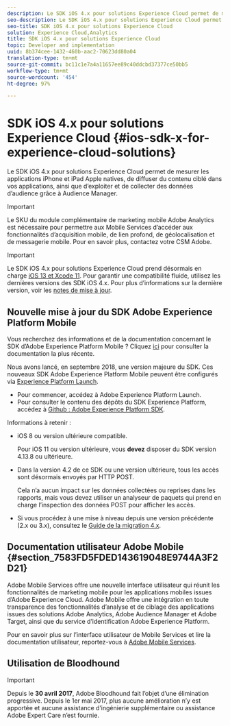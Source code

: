 ```yaml
---
description: Le SDK iOS 4.x pour solutions Experience Cloud permet de mesurer les applications iPhone et iPad Apple natives, de diffuser du contenu ciblé dans vos applications, ainsi que d’exploiter et de collecter des données d’audience grâce à Audience Manager.
seo-description: Le SDK iOS 4.x pour solutions Experience Cloud permet de mesurer les applications iPhone et iPad Apple natives, de diffuser du contenu ciblé dans vos applications, ainsi que d’exploiter et de collecter des données d’audience grâce à Audience Manager.
seo-title: SDK iOS 4.x pour solutions Experience Cloud
solution: Experience Cloud,Analytics
title: SDK iOS 4.x pour solutions Experience Cloud
topic: Developer and implementation
uuid: 8b374cee-1432-460b-aac2-70623dd80a04
translation-type: tm+mt
source-git-commit: bc11c1e7a4a11657ee89c40ddcbd37377ce50bb5
workflow-type: tm+mt
source-wordcount: '454'
ht-degree: 97%

---
```



# SDK iOS 4.x pour solutions Experience Cloud {#ios-sdk-x-for-experience-cloud-solutions}

Le SDK iOS 4.x pour solutions Experience Cloud permet de mesurer les applications iPhone et iPad Apple natives, de diffuser du contenu ciblé dans vos applications, ainsi que d’exploiter et de collecter des données d’audience grâce à Audience Manager.

>[!IMPORTANT]
>
>Le SKU du module complémentaire de marketing mobile Adobe Analytics est nécessaire pour permettre aux Mobile Services d’accéder aux fonctionnalités d’acquisition mobile, de lien profond, de géolocalisation et de messagerie mobile. Pour en savoir plus, contactez votre CSM Adobe.

>[!IMPORTANT]
>
>Le SDK iOS 4.x pour solutions Experience Cloud prend désormais en charge [iOS 13 et Xcode 11](https://developer.apple.com/ios/). Pour garantir une compatibilité fluide, utilisez les dernières versions des SDK iOS 4.x. Pour plus d’informations sur la dernière version, voir les [notes de mise à jour](/help/ios/rel-notes.md).

## Nouvelle mise à jour du SDK Adobe Experience Platform Mobile

Vous recherchez des informations et de la documentation concernant le SDK d’Adobe Experience Platform Mobile ? Cliquez [ici](https://aep-sdks.gitbook.io/docs/) pour consulter la documentation la plus récente.

Nous avons lancé, en septembre 2018, une version majeure du SDK. Ces nouveaux SDK Adobe Experience Platform Mobile peuvent être configurés via [Experience Platform Launch](https://www.adobe.com/fr/experience-platform/launch.html).

* Pour commencer, accédez à Adobe Experience Platform Launch.
* Pour consulter le contenu des dépôts du SDK Experience Platform, accédez à [Github : Adobe Experience Platform SDK](https://github.com/Adobe-Marketing-Cloud/acp-sdks).

Informations à retenir :

* iOS 8 ou version ultérieure compatible.

   Pour iOS 11 ou version ultérieure, vous **devez** disposer du SDK version 4.13.8 ou ultérieure.

* Dans la version 4.2 de ce SDK ou une version ultérieure, tous les accès sont désormais envoyés par HTTP POST.

   Cela n’a aucun impact sur les données collectées ou reprises dans les rapports, mais vous devez utiliser un analyseur de paquets qui prend en charge l’inspection des données POST pour afficher les accès.

* Si vous procédez à une mise à niveau depuis une version précédente (2.x ou 3.x), consultez le [Guide de la migration 4.x](/help/ios/getting-started/migration-v3.md).

## Documentation utilisateur Adobe Mobile {#section_7583FD5FDED143619048E9744A3F2D21}

Adobe Mobile Services offre une nouvelle interface utilisateur qui réunit les fonctionnalités de marketing mobile pour les applications mobiles issues d’Adobe Experience Cloud. Adobe Mobile offre une intégration en toute transparence des fonctionnalités d’analyse et de ciblage des applications issues des solutions Adobe Analytics, Adobe Audience Manager et Adobe Target, ainsi que du service d’identification Adobe Experience Platform.

Pour en savoir plus sur l’interface utilisateur de Mobile Services et lire la documentation utilisateur, reportez-vous à [Adobe Mobile Services](/help/using/home.md).

## Utilisation de Bloodhound

>[!IMPORTANT]
>
>Depuis le **30 avril 2017**, Adobe Bloodhound fait l’objet d’une élimination progressive. Depuis le 1er mai 2017, plus aucune amélioration n’y est apportée et aucune assistance d’ingénierie supplémentaire ou assistance Adobe Expert Care n’est fournie.
